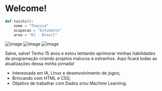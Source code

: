 # Welcome!
```python
def taichi():
    nome = "Thaissa"
    ocupacao = "Estudante"
    area = "RJ - Brasil"
```

![image](https://img.shields.io/badge/Python-3776AB?style=for-the-badge&logo=python&logoColor=white) ![image](https://img.shields.io/badge/C%2B%2B-00599C?style=for-the-badge&logo=c%2B%2B&logoColor=white) ![image](https://img.shields.io/badge/C-00599C?style=for-the-badge&logo=c&logoColor=white) 

Salve, salve! Tenho 15 anos e estou tentando aprimorar minhas habilidades de programação criando projetos malucos e estranhos. Aqui ficará todas as atualizações dessa minha jornada!

- Interessada em IA, Linux e desenvolvimento de jogos;
- Brincando com HTML e CSS;
- Objetivo de trabalhar com Dados e/ou Machine Learning.
